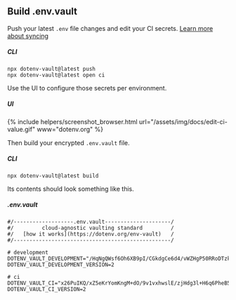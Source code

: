 ## Build .env.vault

Push your latest `.env` file changes and edit your CI secrets. [Learn more about syncing](/docs/tutorials/sync)

##### CLI
```shell
npx dotenv-vault@latest push
npx dotenv-vault@latest open ci
```

Use the UI to configure those secrets per environment.

##### UI
{% include helpers/screenshot_browser.html url="/assets/img/docs/edit-ci-value.gif" www="dotenv.org" %}

Then build your encrypted `.env.vault` file.

##### CLI
```shell
npx dotenv-vault@latest build
```

Its contents should look something like this.

##### .env.vault
```shell
#/-------------------.env.vault---------------------/
#/         cloud-agnostic vaulting standard         /
#/   [how it works](https://dotenv.org/env-vault)   /
#/--------------------------------------------------/

# development
DOTENV_VAULT_DEVELOPMENT="/HqNgQWsf6Oh6XB9pI/CGkdgCe6d4/vWZHgP50RRoDTzkzPQk/xOaQs="
DOTENV_VAULT_DEVELOPMENT_VERSION=2

# ci
DOTENV_VAULT_CI="x26PuIKQ/xZ5eKrYomKngM+dO/9v1vxhwslE/zjHdg3l+H6q6PheB5GVDVIbZg=="
DOTENV_VAULT_CI_VERSION=2
```
